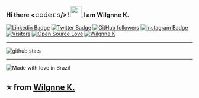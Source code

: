 
### Hi there <𝚌𝚘𝚍𝚎𝚛𝚜/>! <img src="https://github.com/TheDudeThatCode/TheDudeThatCode/blob/master/Assets/Hi.gif" width="29px">,I am Wilgnne K.

<div align="centre">

  [![Linkedin Badge](https://img.shields.io/badge/-Wilgnne%20Khawan-blue?style=social&logo=Linkedin&logoColor=blue&link=https://www.linkedin.com/in/wilgnne/)](https://www.linkedin.com/in/wilgnne/) [![Twitter Badge](http://img.shields.io/badge/-@WilgnneK-1ca0f1?style=social&logo=twitter&logoColor=blue&link=https://twitter.com/WilgnneK)](https://twitter.com/WilgnneK) [![GitHub followers](https://img.shields.io/github/followers/Wilgnne?label=Follow&style=social)](https://github.com/Wilgnne/?tab=follow) [![Instagram Badge](https://img.shields.io/badge/-wilgnne-blue?style=social&logo=Instagram&link=https://www.instagram.com/wilgnne/)](https://www.instagram.com/wilgnne/) [![Visitors](https://visitor-badge.glitch.me/badge?page_id=Wilgnne.visitor-badge)](https://github.com/Wilgnne) [![Open Source Love](https://badges.frapsoft.com/os/v2/open-source.svg?v=103)](https://github.com/Wilgnne) [![Wilgnne K](https://cdn.rawgit.com/sindresorhus/awesome/d7305f38d29fed78fa85652e3a63e154dd8e8829/media/badge.svg)](https://wilgnne.github.io/)

 </div>

---------------------------------------------------------------------------------------------------------------------------------------------------------------------------------

![github stats](https://github-readme-stats.vercel.app/api?username=Wilgnne&show_icons=true)

---------------------------------------------------------------------------------------------------------------------------------------------------------------------------------

![Made with love in Brazil](https://madewithlove.now.sh/br?heart=true)

## ⭐️ from [Wilgnne K.](https://github.com/Wilgnne)
